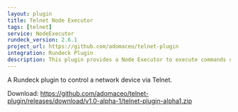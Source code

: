 ```yaml
---
layout: plugin
title: Telnet Node Executor
tags: [telnet]
service: NodeExecutor
rundeck_version: 2.6.1
project_url: https://github.com/adomaceo/telnet-plugin
integration: Rundeck Plugin
description: This plugin provides a Node Executor to execute commands over Telnet.
---
```


A Rundeck plugin to control a network device via Telnet.

Download: https://github.com/adomaceo/telnet-plugin/releases/download/v1.0-alpha-1/telnet-plugin-alpha1.zip


